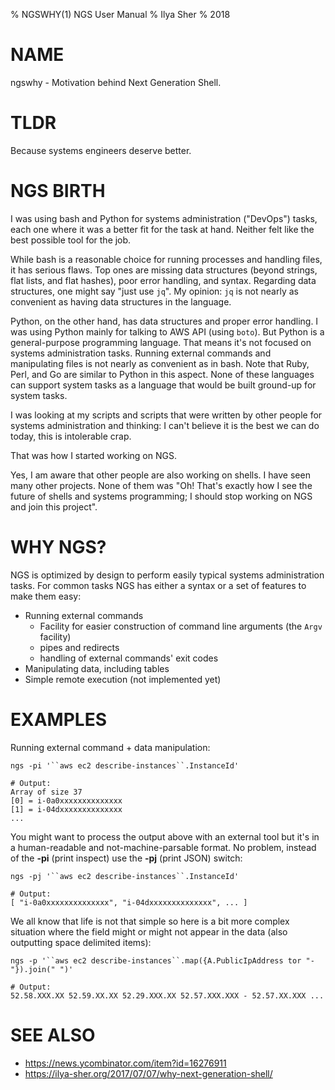 % NGSWHY(1) NGS User Manual
% Ilya Sher
% 2018

# NAME

ngswhy - Motivation behind Next Generation Shell.

# TLDR

Because systems engineers deserve better.

# NGS BIRTH

I was using bash and Python for systems administration ("DevOps") tasks, each one where it was a better fit for the task at hand. Neither felt like the best possible tool for the job.

While bash is a reasonable choice for running processes and handling files, it has serious flaws. Top ones are missing data structures (beyond strings, flat lists, and flat hashes), poor error handling, and syntax. Regarding data structures, one might say "just use `jq`". My opinion: `jq` is not nearly as convenient as having data structures in the language.

Python, on the other hand, has data structures and proper error handling. I was using Python mainly for talking to AWS API (using `boto`). But Python is a general-purpose programming language. That means it's not focused on systems administration tasks. Running external commands and manipulating files is not nearly as convenient as in bash. Note that Ruby, Perl, and Go are similar to Python in this aspect. None of these languages can support system tasks as a language that would be built ground-up for system tasks.

I was looking at my scripts and scripts that were written by other people for systems administration and thinking: I can't believe it is the best we can do today, this is intolerable crap.

That was how I started working on NGS.

Yes, I am aware that other people are also working on shells. I have seen many other projects. None of them was "Oh! That's exactly how I see the future of shells and systems programming; I should stop working on NGS and join this project".

# WHY NGS?

NGS is optimized by design to perform easily typical systems administration tasks. For common tasks NGS has either a syntax or a set of features to make them easy:

* Running external commands
	* Facility for easier construction of command line arguments (the `Argv` facility)
	* pipes and redirects
	* handling of external commands' exit codes
* Manipulating data, including tables
* Simple remote execution (not implemented yet)

# EXAMPLES

Running external command + data manipulation:

	ngs -pi '``aws ec2 describe-instances``.InstanceId'

	# Output:
	Array of size 37
	[0] = i-0a0xxxxxxxxxxxxxx
	[1] = i-04dxxxxxxxxxxxxxx
	...

You might want to process the output above with an external tool but it's in a human-readable and not-machine-parsable format. No problem, instead of the **-pi** (print inspect) use the **-pj** (print JSON) switch:

	ngs -pj '``aws ec2 describe-instances``.InstanceId'

	# Output:
	[ "i-0a0xxxxxxxxxxxxxx", "i-04dxxxxxxxxxxxxxx", ... ]

We all know that life is not that simple so here is a bit more complex situation where the field might or might not appear in the data (also outputting space delimited items):

	ngs -p '``aws ec2 describe-instances``.map({A.PublicIpAddress tor "-"}).join(" ")'

	# Output:
	52.58.XXX.XX 52.59.XX.XX 52.29.XXX.XX 52.57.XXX.XXX - 52.57.XX.XXX ...


# SEE ALSO

* https://news.ycombinator.com/item?id=16276911
* https://ilya-sher.org/2017/07/07/why-next-generation-shell/
